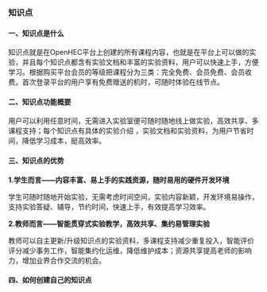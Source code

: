 ### 知识点

#### 一、知识点是什么

知识点就是在OpenHEC平台上创建的所有课程内容，也就是在平台上可以做的实验，并且每个知识点都含有实验文档和丰富的实验资料，用户可以快速上手，方便学习。根据购买平台会员的等级把课程分为三类：完全免费、会员免费、会员收费。首次登录平台的用户享有免费赠送的机时，可随时体验在线节点。

#### 二、知识点功能概要

用户可以利用任意时间，无需进入实验室便可随时随地线上做实验，高效共享、多课程支持；每个知识点有具体的实验介绍 ，实验文档和实验资料，为用户节省时间，降低学习成本，挺高效率。

#### 三、知识点的优势

**1.学生而言——内容丰富、易上手的实践资源，随时易用的硬件开发环境**

学生可随时随地开始实验，无需考虑时间空间，实验内容新颖，开发环境易操作，支持实验答疑、辅导，节约时间，快速上手，有效提高学习效率。

**2.教师而言——智能贯穿式实验教学，高效共享、集约易管理实验**

教师可以自主更新/升级知识点的实验资料，多课程支持减少重复投入，智能评价评分减少事务工作，智能集约化运维，降低维护成本；资源共享提高老师的影响力，增加业界合作交流的机会。

#### 四、如何创建自己的知识点

#### 



